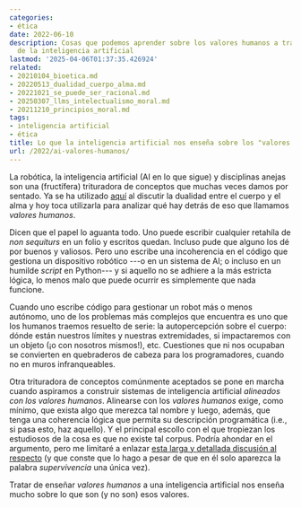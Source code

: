 ```yaml
---
categories:
- ética
date: 2022-06-10
description: Cosas que podemos aprender sobre los valores humanos a través del estudio
  de la inteligencia artificial
lastmod: '2025-04-06T01:37:35.426924'
related:
- 20210104_bioetica.md
- 20220513_dualidad_cuerpo_alma.md
- 20221021_se_puede_ser_racional.md
- 20250307_llms_intelectualismo_moral.md
- 20211210_principios_moral.md
tags:
- inteligencia artificial
- ética
title: Lo que la inteligencia artificial nos enseña sobre los "valores humanos"
url: /2022/ai-valores-humanos/
---
```


La robótica, la inteligencia artificial (AI en lo que sigue) y disciplinas anejas son una (fructífera) trituradora de conceptos que muchas veces damos por sentado. Ya se ha utilizado [aquí](https://piensoluegohesobrevivido.es/2022/05/13/dualidad-cuerpo-alma/) al discutir la dualidad entre el cuerpo y el alma y hoy toca utilizarla para analizar qué hay detrás de eso que llamamos _valores humanos_.

Dicen que el papel lo aguanta todo. Uno puede escribir cualquier retahíla de _non sequiturs_ en un folio y escritos quedan. Incluso pude que alguno los dé por buenos y valiosos. Pero uno escribe una incoherencia en el código que gestiona un dispositivo robótico ---o en un sistema de AI; o incluso en un humilde _script_ en Python--- y si aquello no se adhiere a la más estricta lógica, lo menos malo que puede ocurrir es simplemente que nada funcione.

Cuando uno escribe código para gestionar un robot más o menos autónomo, uno de los problemas más complejos que encuentra es uno que los humanos traemos resuelto de serie: la autopercepción sobre el cuerpo: dónde están nuestros límites y nuestras extremidades, si impactaremos con un objeto (¡o con nosotros mismos!), etc. Cuestiones que ni nos ocupaban se convierten en quebraderos de cabeza para los programadores, cuando no en muros infranqueables.

Otra trituradora de conceptos comúnmente aceptados se pone en marcha cuando aspiramos a construir sistemas de inteligencia artificial _alineados con los valores humanos_. Alinearse con los _valores humanos_ exige, como mínimo, que exista algo que merezca tal nombre y luego, además, que tenga una coherencia lógica que permita su descripción programática (i.e., si pasa esto, haz aquello). Y el principal escollo con el que tropiezan los estudiosos de la cosa es que no existe tal corpus. Podría ahondar en el argumento, pero me limitaré a enlazar [esta larga y detallada discusión al respecto](https://www.lesswrong.com/posts/ngqvnWGsvTEiTASih/ai-alignment-problem-human-values-don-t-actually-exist) (y que conste que lo hago a pesar de que en él solo aparezca la palabra _supervivencia_ una única vez).

Tratar de enseñar _valores humanos_ a una inteligencia artificial nos enseña mucho sobre lo que son (y no son) esos valores.